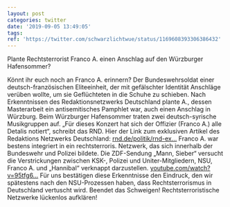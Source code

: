 ```yaml
---
layout: post
categories: twitter
date: '2019-09-05 13:49:05'
tags: 
ref: 'https://twitter.com/schwarzlichtwue/status/1169608393306386432'
---
```

Plante Rechtsterrorist Franco A. einen Anschlag auf den Würzburger Hafensommer?


Könnt ihr euch noch an Franco A. erinnern? Der Bundeswehrsoldat einer deutsch-französischen Eliteeinheit, der mit gefälschter Identität Anschläge verüben wollte, um sie Geflüchteten in die Schuhe zu schieben.
Nach Erkenntnissen des Redaktionsnetzwerks Deutschland plante A., dessen Masterarbeit ein antisemitisches Pamphlet war, auch einen Anschlag in Würzburg.
Beim Würzburger Hafensommer traten zwei deutsch-syrische Musikgruppen auf. „Für dieses Konzert hat sich der Offizier (Franco A.) alle Detalis notiert“, schreibt das RND.
Hier der Link zum exklusiven Artikel des Redaktions Netzwerks Deutschland: [rnd.de/politik/rnd-ex…](https://www.rnd.de/politik/rnd-exklusiv-terroranschlag-in-berlin-so-perfide-plante-soldat-franco-a-den-ablauf-NYG7YPLV6ZALVDRGJ5I7YDARKE.html)
Franco A. war bestens integriert in ein rechtsterroris. Netzwerk, das sich innerhalb der Bundeswehr und Polizei bildete. Die ZDF-Sendung „Mann, Sieber“ versucht die Verstrickungen zwischen KSK-, Polizei und Uniter-Mitgliedern, NSU, Franco A. und „Hannibal“ verknappt darzustellen.
[youtube.com/watch?v=95tfg6…](https://www.youtube.com/watch?v=95tfg6TRe18)
Für uns bestätigen diese Erkenntnisse den Eindruck, den wir spätestens nach den NSU-Prozessen haben, dass Rechtsterrorismus in Deutschland vertuscht wird. Beendet das Schweigen! Rechtsterroristische Netzwerke lückenlos aufklären!